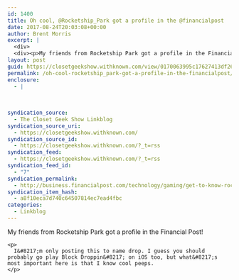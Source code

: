 ```yaml
---
id: 1400
title: Oh cool, @Rocketship_Park got a profile in the @financialpost
date: 2017-08-24T20:03:08+00:00
author: Brent Morris
excerpt: |
  <div>
  <div><p>My friends from Rocketship Park got a profile in the Financial Post!</p><p>I'm only posting this to name drop. I guess you should probably go play Block Droppin' on iOS too, but what's most important here is that I know cool peeps.&nbsp;</p></div></div>
layout: post
guid: https://closetgeekshow.withknown.com/view/0170063995c17627413df26e17f228e4
permalink: /oh-cool-rocketship_park-got-a-profile-in-the-financialpost/
enclosure:
  - |
    
    
    
syndication_source:
  - The Closet Geek Show Linkblog
syndication_source_uri:
  - https://closetgeekshow.withknown.com/
syndication_source_id:
  - https://closetgeekshow.withknown.com/?_t=rss
syndication_feed:
  - https://closetgeekshow.withknown.com/?_t=rss
syndication_feed_id:
  - "7"
syndication_permalink:
  - http://business.financialpost.com/technology/gaming/get-to-know-rocketship-park-ontario-based-makers-of-the-addictive-new-puzzle-game-block-droppin
syndication_item_hash:
  - a8f10eca7d740c64507814ec7ead4fbc
categories:
  - Linkblog
---
```

<div class="known-bookmark">
  <div class="e-content">
    <p>
      My friends from Rocketship Park got a profile in the Financial Post!
    </p>
    
    <p>
      I&#8217;m only posting this to name drop. I guess you should probably go play Block Droppin&#8217; on iOS too, but what&#8217;s most important here is that I know cool peeps. 
    </p>
  </div>
</div>